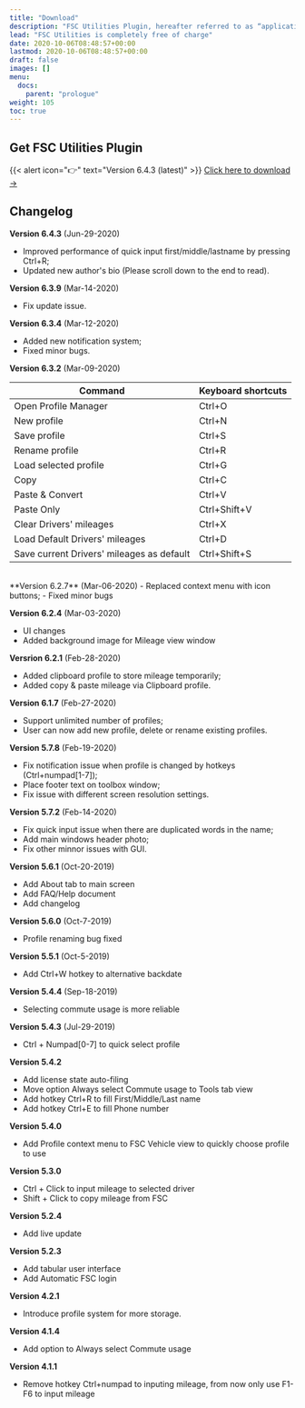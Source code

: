 ```yaml
---
title: "Download"
description: "FSC Utilities Plugin, hereafter referred to as “application“ or “FUP” for short, is an input assistance software used together with FSC Rater."
lead: "FSC Utilities is completely free of charge"
date: 2020-10-06T08:48:57+00:00
lastmod: 2020-10-06T08:48:57+00:00
draft: false
images: []
menu:
  docs:
    parent: "prologue"
weight: 105
toc: true
---
```

## Get FSC Utilities Plugin
{{< alert icon="👉" text="Version 6.4.3 (latest)" >}}
[Click here to download →](https://getdoks.org/tutorial/introduction/)

## Changelog
**Version 6.4.3** (Jun-29-2020)
   - Improved performance of quick input first/middle/lastname by pressing Ctrl+R;
   - Updated new author's bio (Please scroll down to the end to read).

**Version 6.3.9** (Mar-14-2020)
   - Fix update issue.

**Version 6.3.4** (Mar-12-2020)
   - Added new notification system;
   - Fixed minor bugs.

**Version 6.3.2** (Mar-09-2020)

| Command | Keyboard shortcuts |
| ----------- | ----------- |
| Open Profile Manager | Ctrl+O |
| New profile | Ctrl+N |
| Save profile | Ctrl+S |
| Rename profile | Ctrl+R |
| Load selected profile | Ctrl+G |
| Copy | Ctrl+C |
| Paste & Convert | Ctrl+V |
| Paste Only | Ctrl+Shift+V |
| Clear Drivers' mileages | Ctrl+X |
| Load Default Drivers' mileages | Ctrl+D |
| Save current Drivers' mileages as default | Ctrl+Shift+S |
<br />
**Version 6.2.7** (Mar-06-2020)
   - Replaced context menu with icon buttons;
   - Fixed minor bugs

**Version 6.2.4** (Mar-03-2020)
   - UI changes
   - Added background image for Mileage view window

**Versrion 6.2.1** (Feb-28-2020)
   - Added clipboard profile to store mileage temporarily;
   - Added copy & paste mileage via Clipboard profile.

**Version 6.1.7** (Feb-27-2020)
   - Support unlimited number of profiles;
   - User can now add new profile, delete or rename existing profiles.

**Version 5.7.8** (Feb-19-2020)
   - Fix notification issue when profile is changed by hotkeys (Ctrl+numpad[1-7]);
   - Place footer text on toolbox window;
   - Fix issue with different screen resolution settings.

**Version 5.7.2** (Feb-14-2020)
   - Fix quick input issue when there are duplicated words in the name;
   - Add main windows header photo;
   - Fix other minnor issues with GUI.

**Version 5.6.1** (Oct-20-2019)
   - Add About tab to main screen
   - Add FAQ/Help document
   - Add changelog

**Version 5.6.0** (Oct-7-2019)
   - Profile renaming bug fixed

**Version 5.5.1** (Oct-5-2019)
   - Add Ctrl+W hotkey to alternative backdate

**Version 5.4.4** (Sep-18-2019)
   - Selecting commute usage is more reliable

**Version 5.4.3** (Jul-29-2019)
   - Ctrl + Numpad[0-7] to quick select profile

**Version 5.4.2**
   - Add license state auto-filing
   - Move option Always select Commute usage to Tools tab view
   - Add hotkey Ctrl+R to fill First/Middle/Last name
   - Add hotkey Ctrl+E to fill Phone number

**Version 5.4.0**
   - Add Profile context menu to FSC Vehicle view to quickly choose profile to use

**Version 5.3.0**
   - Ctrl + Click to input mileage to selected driver
   - Shift + Click to copy mileage from FSC

**Version 5.2.4**
   - Add live update

**Version 5.2.3**
   - Add tabular user interface
   - Add Automatic FSC login

**Version 4.2.1**
   - Introduce profile system for more storage.

**Version 4.1.4**
   - Add option to Always select Commute usage

**Version 4.1.1**
   - Remove hotkey Ctrl+numpad to inputing mileage, from now only use F1-F6 to input mileage

